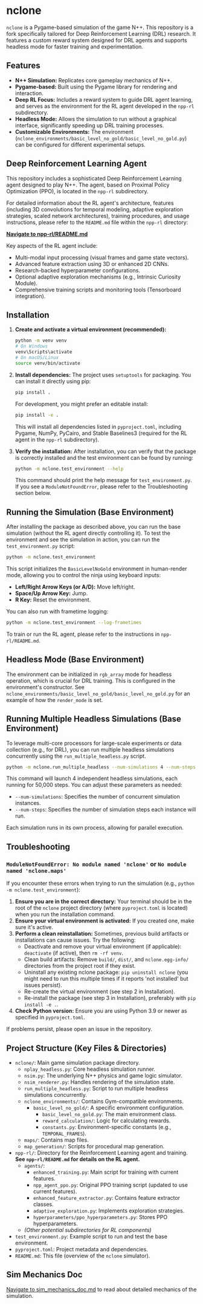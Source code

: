 # nclone

`nclone` is a Pygame-based simulation of the game N++. This repository is a fork specifically tailored for Deep Reinforcement Learning (DRL) research. It features a custom reward system designed for DRL agents and supports headless mode for faster training and experimentation.

## Features

*   **N++ Simulation:** Replicates core gameplay mechanics of N++.
*   **Pygame-based:** Built using the Pygame library for rendering and interaction.
*   **Deep RL Focus:** Includes a reward system to guide DRL agent learning, and serves as the environment for the RL agent developed in the `npp-rl` subdirectory.
*   **Headless Mode:** Allows the simulation to run without a graphical interface, significantly speeding up DRL training processes.
*   **Customizable Environments:** The environment (`nclone_environments/basic_level_no_gold/basic_level_no_gold.py`) can be configured for different experimental setups.

## Deep Reinforcement Learning Agent

This repository includes a sophisticated Deep Reinforcement Learning agent designed to play N++. The agent, based on Proximal Policy Optimization (PPO), is located in the `npp-rl` subdirectory.

For detailed information about the RL agent's architecture, features (including 3D convolutions for temporal modeling, adaptive exploration strategies, scaled network architectures), training procedures, and usage instructions, please refer to the `README.md` file within the `npp-rl` directory:

[**Navigate to npp-rl/README.md**](./npp-rl/README.md)

Key aspects of the RL agent include:
*   Multi-modal input processing (visual frames and game state vectors).
*   Advanced feature extraction using 3D or enhanced 2D CNNs.
*   Research-backed hyperparameter configurations.
*   Optional adaptive exploration mechanisms (e.g., Intrinsic Curiosity Module).
*   Comprehensive training scripts and monitoring tools (Tensorboard integration).

## Installation

1.  **Create and activate a virtual environment (recommended):**
    ```bash
    python -m venv venv
    # On Windows
    venv\Scripts\activate
    # On macOS/Linux
    source venv/bin/activate
    ```

2.  **Install dependencies:**
    The project uses `setuptools` for packaging. You can install it directly using pip:
    ```bash
    pip install .
    ```
    For development, you might prefer an editable install:
    ```bash
    pip install -e .
    ```
    This will install all dependencies listed in `pyproject.toml`, including Pygame, NumPy, PyCairo, and Stable Baselines3 (required for the RL agent in the `npp-rl` subdirectory).

3.  **Verify the installation:**
    After installation, you can verify that the package is correctly installed and the test environment can be found by running:
    ```bash
    python -m nclone.test_environment --help
    ```
    This command should print the help message for `test_environment.py`. If you see a `ModuleNotFoundError`, please refer to the Troubleshooting section below.

## Running the Simulation (Base Environment)

After installing the package as described above, you can run the base simulation (without the RL agent directly controlling it).
To test the environment and see the simulation in action, you can run the `test_environment.py` script:

```bash
python -m nclone.test_environment
```

This script initializes the `BasicLevelNoGold` environment in human-render mode, allowing you to control the ninja using keyboard inputs:
*   **Left/Right Arrow Keys (or A/D):** Move left/right.
*   **Space/Up Arrow Key:** Jump.
*   **R Key:** Reset the environment.

You can also run with frametime logging:
```bash
python -m nclone.test_environment --log-frametimes
```

To train or run the RL agent, please refer to the instructions in `npp-rl/README.md`.

## Headless Mode (Base Environment)

The environment can be initialized in `rgb_array` mode for headless operation, which is crucial for DRL training. This is configured in the environment's constructor. See `nclone_environments/basic_level_no_gold/basic_level_no_gold.py` for an example of how the `render_mode` is set.

## Running Multiple Headless Simulations (Base Environment)

To leverage multi-core processors for large-scale experiments or data collection (e.g., for DRL), you can run multiple headless simulations concurrently using the `run_multiple_headless.py` script.

```bash
python -m nclone.run_multiple_headless --num-simulations 4 --num-steps 50000
```

This command will launch 4 independent headless simulations, each running for 50,000 steps. You can adjust these parameters as needed:

*   `--num-simulations`: Specifies the number of concurrent simulation instances.
*   `--num-steps`: Specifies the number of simulation steps each instance will run.

Each simulation runs in its own process, allowing for parallel execution.

## Troubleshooting

### `ModuleNotFoundError: No module named 'nclone'` or `No module named 'nclone.maps'`

If you encounter these errors when trying to run the simulation (e.g., `python -m nclone.test_environment`):

1.  **Ensure you are in the correct directory:** Your terminal should be in the root of the `nclone` project directory (where `pyproject.toml` is located) when you run the installation command.
2.  **Ensure your virtual environment is activated:** If you created one, make sure it's active.
3.  **Perform a clean reinstallation:** Sometimes, previous build artifacts or installations can cause issues. Try the following:
    *   Deactivate and remove your virtual environment (if applicable): `deactivate` (if active), then `rm -rf venv`.
    *   Clean build artifacts: Remove `build/`, `dist/`, and `nclone.egg-info/` directories from the project root if they exist.
    *   Uninstall any existing nclone package: `pip uninstall nclone` (you might need to run this multiple times if it reports 'not installed' but issues persist).
    *   Re-create the virtual environment (see step 2 in Installation).
    *   Re-install the package (see step 3 in Installation), preferably with `pip install -e .`.
4.  **Check Python version:** Ensure you are using Python 3.9 or newer as specified in `pyproject.toml`.

If problems persist, please open an issue in the repository.

## Project Structure (Key Files & Directories)

*   `nclone/`: Main game simulation package directory.
    *   `nplay_headless.py`: Core headless simulation runner.
    *   `nsim.py`: The underlying N++ physics and game logic simulator.
    *   `nsim_renderer.py`: Handles rendering of the simulation state.
    *   `run_multiple_headless.py`: Script to run multiple headless simulations concurrently.
    *   `nclone_environments/`: Contains Gym-compatible environments.
        *   `basic_level_no_gold/`: A specific environment configuration.
            *   `basic_level_no_gold.py`: The main environment class.
            *   `reward_calculation/`: Logic for calculating rewards.
            *   `constants.py`: Environment-specific constants (e.g., `TEMPORAL_FRAMES`).
    *   `maps/`: Contains map files.
    *   `map_generation/`: Scripts for procedural map generation.
*   `npp-rl/`: Directory for the Reinforcement Learning agent and training. **See `npp-rl/README.md` for details on the RL agent.**
    *   `agents/`:
        *   `enhanced_training.py`: Main script for training with current features.
        *   `npp_agent_ppo.py`: Original PPO training script (updated to use current features).
        *   `enhanced_feature_extractor.py`: Contains feature extractor classes.
        *   `adaptive_exploration.py`: Implements exploration strategies.
        *   `hyperparameters/ppo_hyperparameters.py`: Stores PPO hyperparameters.
    *   *(Other potential subdirectories for RL components)*
*   `test_environment.py`: Example script to run and test the base environment.
*   `pyproject.toml`: Project metadata and dependencies.
*   `README.md`: This file (overview of the `nclone` simulator).

## Sim Mechanics Doc

[Navigate to sim_mechanics_doc.md](./sim_mechanics_doc.md) to read about detailed mechanics of the simulation.